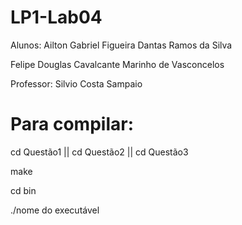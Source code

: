 # LP1-Lab04

Alunos: Ailton Gabriel Figueira Dantas Ramos da Silva 

Felipe Douglas Cavalcante Marinho de Vasconcelos

Professor: Silvio Costa Sampaio

# Para compilar:
cd Questão1 || cd Questão2 || cd Questão3 

make 

cd bin 

./nome do executável
